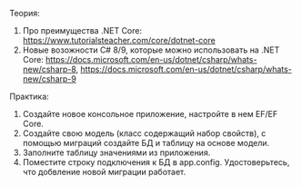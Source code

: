 Теория:
1. Про преимущества .NET Core: https://www.tutorialsteacher.com/core/dotnet-core
2. Новые возожности С# 8/9, которые можно использовать на .NET Core: https://docs.microsoft.com/en-us/dotnet/csharp/whats-new/csharp-8, https://docs.microsoft.com/en-us/dotnet/csharp/whats-new/csharp-9

Практика:
1. Создайте новое консольное приложение, настройте в нем EF/EF Core.
2. Создайте свою модель (класс содержащий набор свойств), с помощью миграций создайте БД и таблицу на основе модели.
3. Заполните таблицу значениями из приложения.
4. Поместите строку подключения к БД в app.config. Удостоверьтесь, что добвление новой миграции работает.